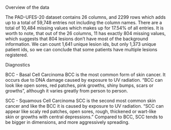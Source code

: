 Overview of the data

The PAD-UFES-20 dataset contains 26 columns, and 2299 rows which adds up to a total of 59,748 entries not including the column names. There are a total of 10,484 missing values which makes up for 17.54% of all entries. It is worth to note, that out of the 26 columns, 11 has exactly 804 missing values, which suggests that 804 lesions don’t have most of the background information. We can count 1,641 unique lesion ids, but only 1,373 unique patient ids, so we can conclude that some patients have multiple lesions registered.

Diagnostics

BCC - Basal Cell Carcinoma 
BCC is the most common form of skin cancer. It occurs due to DNA damage caused by exposure to UV radiation. “BCC can look like open sores, red patches, pink growths, shiny bumps, scars or growths”, although it varies greatly from person to person.

SCC - Squamous Cell Carcinoma
SCC is the second most common skin cancer and like the BCC it is caused by exposure to UV radiation. “SCC can appear like scaly red patches, open sores, rough, thickened or wart-like skin or growths with central depressions.” Compared to BCC, SCC tends to be bigger in dimensions, and more aggressively spreading.
